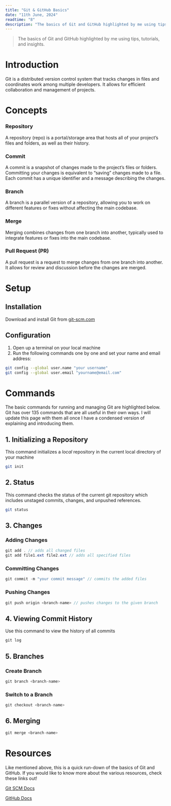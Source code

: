 ```yaml
---
title: "Git & GitHub Basics"
date: "11th June, 2024"
readtime: "8"
description: "The basics of Git and GitHub highlighted by me using tips, tutorials, and insights."
---
```


> The basics of Git and GitHub highlighted by me using tips, tutorials, and insights.

# Introduction
Git is a distributed version control system that tracks changes in files and coordinates work among multiple developers. It allows for efficient collaboration and management of projects.
# Concepts
### Repository
A repository (repo) is a portal/storage area that hosts all of your project’s files and folders, as well as their history.
### Commit
A commit is a snapshot of changes made to the project’s files or folders. Committing your changes is equivalent to “saving” changes made to a file. Each commit has a unique identifier and a message describing the changes.
### Branch
A branch is a parallel version of a repository, allowing you to work on different features or fixes without affecting the main codebase.
### Merge
Merging combines changes from one branch into another, typically used to integrate features or fixes into the main codebase.
### Pull Request (PR)
A pull request is a request to merge changes from one branch into another. It allows for review and discussion before the changes are merged.
# Setup
## Installation
Download and install Git from [git-scm.com](http://git-scm.com)
## Configuration
1. Open up a terminal on your local machine
2. Run the following commands one by one and set your name and email address:
```bash
git config --global user.name "your username"
git config --global user.email "yourname@email.com"
```

# Commands
The basic commands for running and managing Git are highlighted below. Git has over 135 commands that are all useful in their own ways. I will update this page with them all once I have a condensed version of explaining and introducing them.

## 1. Initializing a Repository
This command initializes a _local_ repository in the current local directory of your machine
```bash
git init
```

## 2. Status
This command checks the status of the current git repository which includes unstaged commits, changes, and unpushed references.
```bash
git status
```

## 3. Changes

### Adding Changes
```csharp
git add . // adds all changed files
git add file1.ext file2.ext // adds all specified files
```

### Committing Changes
```csharp
git commit -m "your commit message" // commits the added files 
```

### Pushing Changes
```csharp
git push origin <branch-name> // pushes changes to the given branch
```

## 4. Viewing Commit History
Use this command to view the history of all commits
```csharp
git log
```

## 5. Branches

### Create Branch
```csharp
git branch <branch-name>
```

### Switch to a Branch
```csharp
git checkout <branch-name>
```
## 6. Merging
```csharp
git merge <branch-name>
```
# Resources
Like mentioned above, this is a quick run-down of the basics of Git and GitHub. If you would like to know more about the various resources, check these links out!

[Git SCM Docs](https://git-scm.com/doc)

[GitHub Docs](https://docs.github.com/en)​